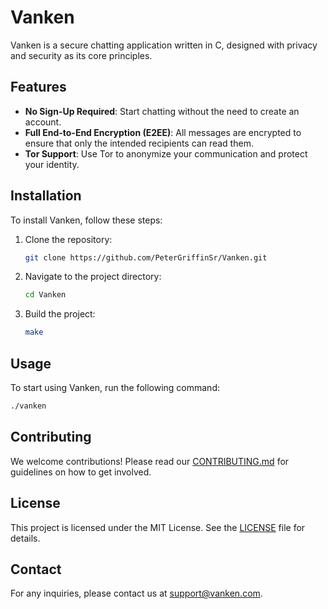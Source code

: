 # Vanken

Vanken is a secure chatting application written in C, designed with privacy and security as its core principles. 

## Features

- **No Sign-Up Required**: Start chatting without the need to create an account.
- **Full End-to-End Encryption (E2EE)**: All messages are encrypted to ensure that only the intended recipients can read them.
- **Tor Support**: Use Tor to anonymize your communication and protect your identity.

## Installation

To install Vanken, follow these steps:

1. Clone the repository:
    ```sh
    git clone https://github.com/PeterGriffinSr/Vanken.git
    ```
2. Navigate to the project directory:
    ```sh
    cd Vanken
    ```
3. Build the project:
    ```sh
    make
    ```

## Usage

To start using Vanken, run the following command:
```sh
./vanken
```

## Contributing

We welcome contributions! Please read our [CONTRIBUTING.md](CONTRIBUTING.md) for guidelines on how to get involved.

## License

This project is licensed under the MIT License. See the [LICENSE](LICENSE) file for details.

## Contact

For any inquiries, please contact us at support@vanken.com.
